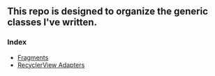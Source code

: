 ## This repo is designed to organize the generic classes I've written.

### Index
- [Fragments](https://github.com/TeymurMemmedov/Android_Development_Generics/tree/master/app/src/main/java/com/example/mygenerics/fragments)
- [RecyclerView Adapters](https://github.com/TeymurMemmedov/Android_Development_Generics/tree/master/app/src/main/java/com/example/mygenerics/rvAdapters)
